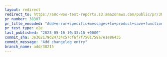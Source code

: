 ```yaml
---
layout: redirect
redirect_to: https://a8c-woo-test-reports.s3.amazonaws.com/public/pr/38307/e2e/index.html
pr_number: 38307
pr_title_encoded: "Add+error+specific+messages+to+product+save+functionality"
pr_test_type: e2e
last_published: "2023-05-16 10:33:16 +0000"
commit_sha: 3e362179d24734c57cf6f7f7501758a7e1e86435
commit_message: "Add changelog entry"
branch_name: add/38215
---
```

